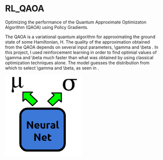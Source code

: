 # RL_QAOA
Optimizing the performance of the Quantum Approximate Optimizaton Algorithm (QAOA) using Policy Gradients. 

The QAOA is a variational quantum algorithm for approximating the ground state of some Hamiltonian, H. The quality of the approximation obtained from the QAOA depends on several input parameters, \gamma and \beta . In this project, I used reinforcement learning in order to find optimial values of \gamma and \beta much faster than what was obtained by using classical optimization techniques alone. The model guesses the distribution from which to select \gamma and \beta, as seen in .

![Robot Image](images/RL_Model.PNG)
